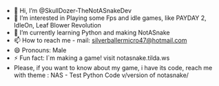 - 👋 Hi, I’m @SkullDozer-TheNotASnakeDev
- 👀 I’m interested in Playing some Fps and idle games, like PAYDAY 2, IdleOn, Leaf Blower Revolution
- 🌱 I’m currently learning Python and making NotASnake
- 📫 How to reach me - mail: silverballermicro47@hotmail.com 
- 😄 Pronouns: Male
- ⚡ Fun fact: I`m making a game! visit notasnake.tilda.ws
- Please, if you want to know about my game, i have its code, reach me with theme : NAS - Test Python Code v/version of notasnake/

<!---
SkullDozer-TheNotASnakeDev/SkullDozer-TheNotASnakeDev is a ✨ special ✨ repository because its `README.md` (this file) appears on your GitHub profile.
You can click the Preview link to take a look at your changes.
--->
